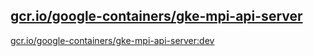 
[gcr.io/google-containers/gke-mpi-api-server](https://hub.docker.com/r/anjia0532/google-containers.gke-mpi-api-server/tags/)
-----


[gcr.io/google-containers/gke-mpi-api-server:dev](https://hub.docker.com/r/anjia0532/google-containers.gke-mpi-api-server/tags/)


